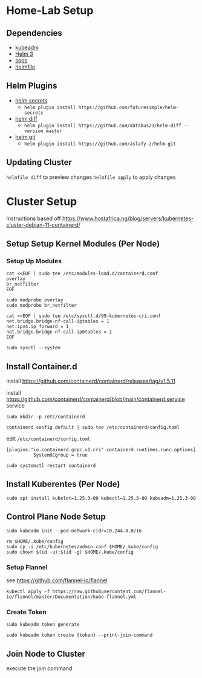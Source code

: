 # Home-Lab Setup

## Dependencies
* [kubeadm](https://kubernetes.io/docs/setup/production-environment/tools/kubeadm/install-kubeadm/)
* [Helm 3](https://helm.sh/)
* [sops](https://github.com/mozilla/sops)
* [helmfile](https://github.com/roboll/helmfile)

## Helm Plugins
* [helm secrets](https://github.com/zendesk/helm-secrets)
  * `helm plugin install https://github.com/futuresimple/helm-secrets`
* [helm diff](https://github.com/databus23/helm-diff)
  * `helm plugin install https://github.com/databus23/helm-diff --version master`
* [helm git](https://github.com/aslafy-z/helm-git)
  * `helm plugin install https://github.com/aslafy-z/helm-git`

## Updating Cluster
`helmfile diff` to preview changes
`helmfile apply` to apply changes

# Cluster Setup
Instructions based off https://www.hostafrica.ng/blog/servers/kubernetes-cluster-debian-11-containerd/

## Setup Setup Kernel Modules (Per Node)
### Setup Up Modules
```
cat <<EOF | sudo tee /etc/modules-load.d/containerd.conf
overlay
br_netfilter
EOF
```
```
sudo modprobe overlay
sudo modprobe br_netfilter
```
```
cat <<EOF | sudo tee /etc/sysctl.d/99-kubernetes-cri.conf
net.bridge.bridge-nf-call-iptables = 1
net.ipv4.ip_forward = 1
net.bridge.bridge-nf-call-ip6tables = 1
EOF
```
```
sudo sysctl --system
```
## Install Container.d
install https://github.com/containerd/containerd/releases/tag/v1.5.11

install https://github.com/containerd/containerd/blob/main/containerd.service service

```
sudo mkdir -p /etc/containerd
```
```
containerd config default | sudo tee /etc/containerd/config.toml
```
edit `/etc/containerd/config.toml`
```
[plugins."io.containerd.grpc.v1.cri".containerd.runtimes.runc.options]
          SystemdCgroup = true
```
```
sudo systemctl restart containerd
```

## Install Kuberentes (Per Node)
```
sudo apt install kubelet=1.25.3-00 kubectl=1.25.3-00 kubeadm=1.25.3-00
```

## Control Plane Node Setup
```
sudo kubeadm init --pod-network-cidr=10.244.0.0/16
```
```
rm $HOME/.kube/config
sudo cp -i /etc/kubernetes/admin.conf $HOME/.kube/config
sudo chown $(id -u):$(id -g) $HOME/.kube/config
```
### Setup Flannel
see https://github.com/flannel-io/flannel
```
kubectl apply -f https://raw.githubusercontent.com/flannel-io/flannel/master/Documentation/kube-flannel.yml
```

### Create Token
```
sudo kubeadm token generate
```

```
sudo kubeadm token create {token} --print-join-command
```

## Join Node to Cluster
execute the join command